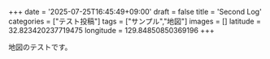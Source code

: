 +++
date = '2025-07-25T16:45:49+09:00'
draft = false
title = 'Second Log'
categories = ["テスト投稿"]
tags = ["サンプル","地図"]
images = []
latitude = 32.823420237719475
longitude = 129.84850850369196
+++

地図のテストです。
